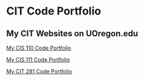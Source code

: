 # CIT Code Portfolio

## My CIT Websites on UOregon.edu

[My CIS 110 Code Portfolio](http://pages.uoregon.edu/nailyn/110)



[My CIS 111 Code Portfolio](http://pages.uoregon.edu/nailyn/111)



[My CIT 281 Code Portfolio](http://pages.uoregon.edu/nailyn/281)
